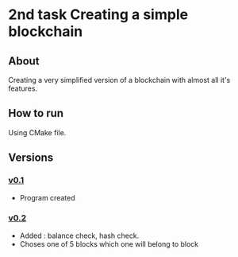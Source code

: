 # 2nd task Creating a simple blockchain

 ## About
 Creating a very simplified version of a blockchain with almost all it's features.
 
 ## How to run
 Using CMake file.
 
 ## Versions
 ### [v0.1](https://github.com/karas245/blockchain/releases/tag/v0.1)
 - Program created
 
 ### [v0.2](https://github.com/karas245/blockchain/releases/tag/v0.2)
 - Added : balance check, hash check.
 - Choses one of 5 blocks which one will belong to block
